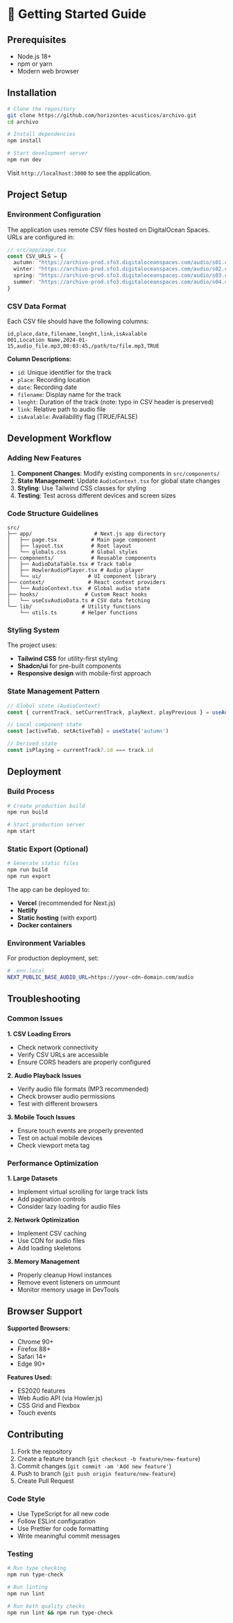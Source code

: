 # 🚀 Getting Started Guide

## Prerequisites

- Node.js 18+ 
- npm or yarn
- Modern web browser

## Installation

```bash
# Clone the repository
git clone https://github.com/horizontes-acusticos/archivo.git
cd archivo

# Install dependencies
npm install

# Start development server
npm run dev
```

Visit `http://localhost:3000` to see the application.

## Project Setup

### Environment Configuration

The application uses remote CSV files hosted on DigitalOcean Spaces. URLs are configured in:

```typescript
// src/app/page.tsx
const CSV_URLS = {
  autumn: "https://archivo-prod.sfo3.digitaloceanspaces.com/audio/s01.csv",
  winter: "https://archivo-prod.sfo3.digitaloceanspaces.com/audio/s02.csv", 
  spring: "https://archivo-prod.sfo3.digitaloceanspaces.com/audio/s03.csv",
  summer: "https://archivo-prod.sfo3.digitaloceanspaces.com/audio/s04.csv"
}
```

### CSV Data Format

Each CSV file should have the following columns:

```csv
id,place,date,filename,lenght,link,isAvalable
001,Location Name,2024-01-15,audio_file.mp3,00:03:45,/path/to/file.mp3,TRUE
```

**Column Descriptions:**
- `id`: Unique identifier for the track
- `place`: Recording location
- `date`: Recording date
- `filename`: Display name for the track
- `lenght`: Duration of the track (note: typo in CSV header is preserved)
- `link`: Relative path to audio file
- `isAvalable`: Availability flag (TRUE/FALSE)

## Development Workflow

### Adding New Features

1. **Component Changes**: Modify existing components in `src/components/`
2. **State Management**: Update `AudioContext.tsx` for global state changes
3. **Styling**: Use Tailwind CSS classes for styling
4. **Testing**: Test across different devices and screen sizes

### Code Structure Guidelines

```
src/
├── app/                    # Next.js app directory
│   ├── page.tsx           # Main page component
│   ├── layout.tsx         # Root layout
│   └── globals.css        # Global styles
├── components/            # Reusable components
│   ├── AudioDataTable.tsx # Track table
│   ├── HowlerAudioPlayer.tsx # Audio player
│   └── ui/               # UI component library
├── context/              # React context providers
│   └── AudioContext.tsx  # Global audio state
├── hooks/               # Custom React hooks
│   └── useCsvAudioData.ts # CSV data fetching
└── lib/                # Utility functions
    └── utils.ts        # Helper functions
```

### Styling System

The project uses:
- **Tailwind CSS** for utility-first styling
- **Shadcn/ui** for pre-built components
- **Responsive design** with mobile-first approach

### State Management Pattern

```typescript
// Global state (AudioContext)
const { currentTrack, setCurrentTrack, playNext, playPrevious } = useAudio()

// Local component state
const [activeTab, setActiveTab] = useState('autumn')

// Derived state
const isPlaying = currentTrack?.id === track.id
```

## Deployment

### Build Process

```bash
# Create production build
npm run build

# Start production server
npm start
```

### Static Export (Optional)

```bash
# Generate static files
npm run build
npm run export
```

The app can be deployed to:
- **Vercel** (recommended for Next.js)
- **Netlify**
- **Static hosting** (with export)
- **Docker containers**

### Environment Variables

For production deployment, set:

```bash
# .env.local
NEXT_PUBLIC_BASE_AUDIO_URL=https://your-cdn-domain.com/audio
```

## Troubleshooting

### Common Issues

**1. CSV Loading Errors**
- Check network connectivity
- Verify CSV URLs are accessible
- Ensure CORS headers are properly configured

**2. Audio Playback Issues**
- Verify audio file formats (MP3 recommended)
- Check browser audio permissions
- Test with different browsers

**3. Mobile Touch Issues**
- Ensure touch events are properly prevented
- Test on actual mobile devices
- Check viewport meta tag

### Performance Optimization

**1. Large Datasets**
- Implement virtual scrolling for large track lists
- Add pagination controls
- Consider lazy loading for audio files

**2. Network Optimization**
- Implement CSV caching
- Use CDN for audio files
- Add loading skeletons

**3. Memory Management**
- Properly cleanup Howl instances
- Remove event listeners on unmount
- Monitor memory usage in DevTools

## Browser Support

**Supported Browsers:**
- Chrome 90+
- Firefox 88+
- Safari 14+
- Edge 90+

**Features Used:**
- ES2020 features
- Web Audio API (via Howler.js)
- CSS Grid and Flexbox
- Touch events

## Contributing

1. Fork the repository
2. Create a feature branch (`git checkout -b feature/new-feature`)
3. Commit changes (`git commit -am 'Add new feature'`)
4. Push to branch (`git push origin feature/new-feature`)
5. Create Pull Request

### Code Style

- Use TypeScript for all new code
- Follow ESLint configuration
- Use Prettier for code formatting
- Write meaningful commit messages

### Testing

```bash
# Run type checking
npm run type-check

# Run linting
npm run lint

# Run both quality checks
npm run lint && npm run type-check
```
